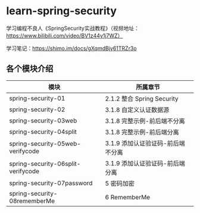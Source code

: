 # learn-spring-security
学习编程不良人《SpringSecurity实战教程》（视频地址：https://www.bilibili.com/video/BV1z44y1j7WZ）

学习笔记：https://shimo.im/docs/gXqmdBjy61TRZr3o

## 各个模块介绍
| 模块                                 | 所属章节                     |
|------------------------------------|--------------------------|
| spring-security-01                 | 2.1.2 整合 Spring Security |
| spring-security-02                 | 3.1.8 自定义认证数据源           |
| spring-security-03web              | 3.1.8 完整示例-前后端不分离        |
| spring-security-04split            | 3.1.8 完整示例-前后端分离         |
| spring-security-05web-verifycode   | 3.1.9 添加认证验证码-前后端不分离     |
| spring-security-06split-verifycode | 3.1.9 添加认证验证码-前后端分离      |
| spring-security-07password         | 5 密码加密                   |
| spring-security-08rememberMe       | 6 RememberMe             |
